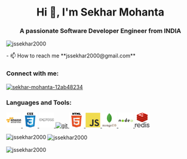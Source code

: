 <h1 align="center">Hi 👋, I'm Sekhar Mohanta</h1><h3 align="center">A passionate Software Developer Engineer from INDIA</h3><p align="left"> <img src="https://komarev.com/ghpvc/?username=jssekhar2000&label=Profile%20views&color=0e75b6&style=flat" alt="jssekhar2000" /> </p>
- 📫 How to reach me **jssekhar2000@gmail.com**<h3 align="left">Connect with me:</h3><p align="left"><a href="https://linkedin.com/in/sekhar-mohanta-12ab48234" target="blank"><img align="center" src="https://raw.githubusercontent.com/rahuldkjain/github-profile-readme-generator/master/src/images/icons/Social/linked-in-alt.svg" alt="sekhar-mohanta-12ab48234" height="30" width="40" /></a></p><h3 align="left">Languages and Tools:</h3><p align="left"> <a href="https://aws.amazon.com" target="_blank" rel="noreferrer"> <img src="https://raw.githubusercontent.com/devicons/devicon/master/icons/amazonwebservices/amazonwebservices-original-wordmark.svg" alt="aws" width="40" height="40"/> </a> <a href="https://www.w3schools.com/css/" target="_blank" rel="noreferrer"> <img src="https://raw.githubusercontent.com/devicons/devicon/master/icons/css3/css3-original-wordmark.svg" alt="css3" width="40" height="40"/> </a> <a href="https://expressjs.com" target="_blank" rel="noreferrer"> <img src="https://raw.githubusercontent.com/devicons/devicon/master/icons/express/express-original-wordmark.svg" alt="express" width="40" height="40"/> </a> <a href="https://git-scm.com/" target="_blank" rel="noreferrer"> <img src="https://www.vectorlogo.zone/logos/git-scm/git-scm-icon.svg" alt="git" width="40" height="40"/> </a> <a href="https://www.w3.org/html/" target="_blank" rel="noreferrer"> <img src="https://raw.githubusercontent.com/devicons/devicon/master/icons/html5/html5-original-wordmark.svg" alt="html5" width="40" height="40"/> </a> <a href="https://developer.mozilla.org/en-US/docs/Web/JavaScript" target="_blank" rel="noreferrer"> <img src="https://raw.githubusercontent.com/devicons/devicon/master/icons/javascript/javascript-original.svg" alt="javascript" width="40" height="40"/> </a> <a href="https://www.mongodb.com/" target="_blank" rel="noreferrer"> <img src="https://raw.githubusercontent.com/devicons/devicon/master/icons/mongodb/mongodb-original-wordmark.svg" alt="mongodb" width="40" height="40"/> </a> <a href="https://nodejs.org" target="_blank" rel="noreferrer"> <img src="https://raw.githubusercontent.com/devicons/devicon/master/icons/nodejs/nodejs-original-wordmark.svg" alt="nodejs" width="40" height="40"/> </a> <a href="https://redis.io" target="_blank" rel="noreferrer"> <img src="https://raw.githubusercontent.com/devicons/devicon/master/icons/redis/redis-original-wordmark.svg" alt="redis" width="40" height="40"/> </a> </p><p><img align="left" src="https://github-readme-stats.vercel.app/api/top-langs?username=jssekhar2000&show_icons=true&locale=en&layout=compact" alt="jssekhar2000" /></p><p>&nbsp;<img align="center" src="https://github-readme-stats.vercel.app/api?username=jssekhar2000&show_icons=true&locale=en" alt="jssekhar2000" /></p><p><img align="center" src="https://github-readme-streak-stats.herokuapp.com/?user=jssekhar2000&" alt="jssekhar2000" /></p>
